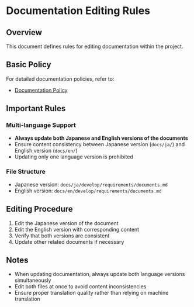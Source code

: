 # Documentation Editing Rules

## Overview

This document defines rules for editing documentation within the project.

## Basic Policy

For detailed documentation policies, refer to:

- [Documentation Policy](../requirements/documents.md)

## Important Rules

### Multi-language Support

- **Always update both Japanese and English versions of the documents**
- Ensure content consistency between Japanese version (`docs/ja/`) and English version (`docs/en/`)
- Updating only one language version is prohibited

### File Structure

- Japanese version: `docs/ja/develop/requirements/documents.md`
- English version: `docs/en/develop/requirements/documents.md`

## Editing Procedure

1. Edit the Japanese version of the document
2. Edit the English version with corresponding content
3. Verify that both versions are consistent
4. Update other related documents if necessary

## Notes

- When updating documentation, always update both language versions simultaneously
- Edit both files at once to avoid content inconsistencies
- Ensure proper translation quality rather than relying on machine translation
